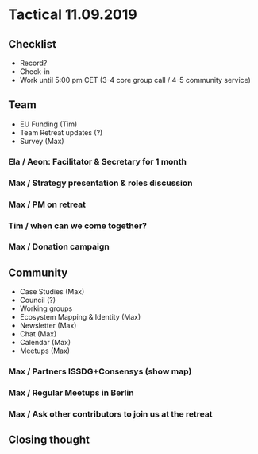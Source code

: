 # Tactical 11.09.2019

## Checklist

* Record?
* Check-in
* Work until 5:00 pm CET \(3-4 core group call / 4-5 community service\)

## Team

* EU Funding \(Tim\)
* Team Retreat updates \(?\)
* Survey \(Max\)

### Ela / Aeon: Facilitator & Secretary for 1 month

### Max / Strategy presentation & roles discussion

### Max / PM on retreat

### Tim / when can we come together?

### Max / Donation campaign

## Community

* Case Studies \(Max\)
* Council \(?\)
* Working groups
* Ecosystem Mapping & Identity \(Max\)
* Newsletter \(Max\)
* Chat \(Max\)
* Calendar \(Max\)
* Meetups \(Max\)

### Max / Partners ISSDG+Consensys \(show map\)

### Max / Regular Meetups in Berlin

### Max / Ask other contributors to join us at the retreat

## Closing thought




